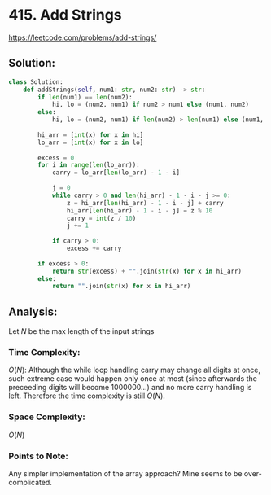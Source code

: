 # 415. Add Strings

https://leetcode.com/problems/add-strings/

## Solution:

```python
class Solution:
    def addStrings(self, num1: str, num2: str) -> str:
        if len(num1) == len(num2):
            hi, lo = (num2, num1) if num2 > num1 else (num1, num2)
        else:
            hi, lo = (num2, num1) if len(num2) > len(num1) else (num1, num2)
        
        hi_arr = [int(x) for x in hi]
        lo_arr = [int(x) for x in lo]
        
        excess = 0
        for i in range(len(lo_arr)):
            carry = lo_arr[len(lo_arr) - 1 - i]
        
            j = 0
            while carry > 0 and len(hi_arr) - 1 - i - j >= 0:
                z = hi_arr[len(hi_arr) - 1 - i - j] + carry
                hi_arr[len(hi_arr) - 1 - i - j] = z % 10
                carry = int(z / 10)
                j += 1
                
            if carry > 0:
                excess += carry
                
        if excess > 0:
            return str(excess) + "".join(str(x) for x in hi_arr)
        else:
            return "".join(str(x) for x in hi_arr)
```

## Analysis:

Let $N$ be the max length of the input strings

### Time Complexity:

$O(N)$: Although the while loop handling carry may change all digits at once, such extreme case would happen only once at most (since afterwards the preceeding digits will become 1000000...) and no more carry handling is left. Therefore the time complexity is still $O(N)$.

### Space Complexity:

$O(N)$

### Points to Note:

Any simpler implementation of the array approach? Mine seems to be over-complicated.